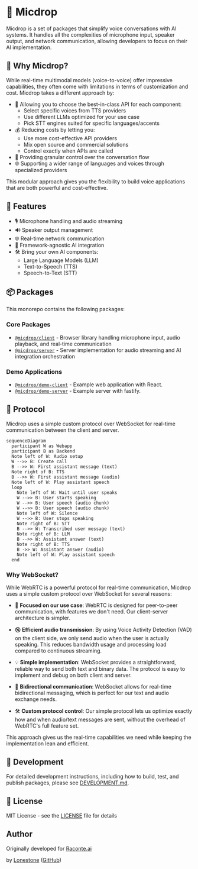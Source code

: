 # 🎤 Micdrop

Micdrop is a set of packages that simplify voice conversations with AI systems. It handles all the complexities of microphone input, speaker output, and network communication, allowing developers to focus on their AI implementation.

## 🤔 Why Micdrop?

While real-time multimodal models (voice-to-voice) offer impressive capabilities, they often come with limitations in terms of customization and cost. Micdrop takes a different approach by:

- 🎯 Allowing you to choose the best-in-class API for each component:
  - Select specific voices from TTS providers
  - Use different LLMs optimized for your use case
  - Pick STT engines suited for specific languages/accents
- 💰 Reducing costs by letting you:
  - Use more cost-effective API providers
  - Mix open source and commercial solutions
  - Control exactly when APIs are called
- 🔧 Providing granular control over the conversation flow
- 🌐 Supporting a wider range of languages and voices through specialized providers

This modular approach gives you the flexibility to build voice applications that are both powerful and cost-effective.

## 🌟 Features

- 🎙️ Microphone handling and audio streaming
- 🔊 Speaker output management
- 🌐 Real-time network communication
- 🔌 Framework-agnostic AI integration
- 🛠️ Bring your own AI components:
  - Large Language Models (LLM)
  - Text-to-Speech (TTS)
  - Speech-to-Text (STT)

## 📦 Packages

This monorepo contains the following packages:

### Core Packages

- [`@micdrop/client`](./packages/client/README.md) - Browser library handling microphone input, audio playback, and real-time communication
- [`@micdrop/server`](./packages/server/README.md) - Server implementation for audio streaming and AI integration orchestration

### Demo Applications

- [`@micdrop/demo-client`](./packages/demo-client/README.md) - Example web application with React.
- [`@micdrop/demo-server`](./packages/demo-server/README.md) - Example server with fastify.

## 🔌 Protocol

Micdrop uses a simple custom protocol over WebSocket for real-time communication between the client and server.

```mermaid
sequenceDiagram
  participant W as Webapp
  participant B as Backend
  Note left of W: Audio setup
  W -->> B: Create call
  B -->> W: First assistant message (text)
  Note right of B: TTS
  B -->> W: First assistant message (audio)
  Note left of W: Play assistant speech
  loop
    Note left of W: Wait until user speaks
    W -->> B: User starts speaking
    W -->> B: User speech (audio chunk)
    W -->> B: User speech (audio chunk)
    Note left of W: Silence
    W -->> B: User stops speaking
    Note right of B: STT
    B -->> W: Transcribed user message (text)
    Note right of B: LLM
    B -->> W: Assistant answer (text)
    Note right of B: TTS
    B ->> W: Assistant answer (audio)
    Note left of W: Play assistant speech
  end
```

### Why WebSocket?

While WebRTC is a powerful protocol for real-time communication, Micdrop uses a simple custom protocol over WebSocket for several reasons:

- 🎯 **Focused on our use case**: WebRTC is designed for peer-to-peer communication, with features we don't need. Our client-server architecture is simpler.

- 🔇 **Efficient audio transmission**: By using Voice Activity Detection (VAD) on the client side, we only send audio when the user is actually speaking. This reduces bandwidth usage and processing load compared to continuous streaming.

- 💡 **Simple implementation**: WebSocket provides a straightforward, reliable way to send both text and binary data. The protocol is easy to implement and debug on both client and server.

- 🔄 **Bidirectional communication**: WebSocket allows for real-time bidirectional messaging, which is perfect for our text and audio exchange needs.

- 🛠️ **Custom protocol control**: Our simple protocol lets us optimize exactly how and when audio/text messages are sent, without the overhead of WebRTC's full feature set.

This approach gives us the real-time capabilities we need while keeping the implementation lean and efficient.

## 🧪 Development

For detailed development instructions, including how to build, test, and publish packages, please see [DEVELOPMENT.md](DEVELOPMENT.md).

## 📄 License

MIT License - see the [LICENSE](LICENSE) file for details

## Author

Originally developed for [Raconte.ai](https://www.raconte.ai)

by [Lonestone](https://www.lonestone.io) ([GitHub](https://github.com/lonestone))
